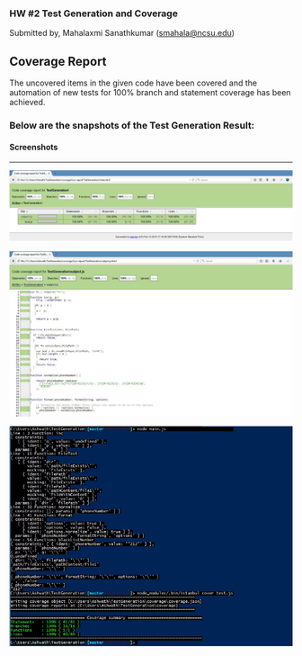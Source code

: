 ### HW #2 Test Generation and Coverage      

Submitted by, Mahalaxmi Sanathkumar (smahala@ncsu.edu)   


Coverage Report
-----------------------------
The uncovered items in the given code have been covered and the automation of new tests for 100% branch and statement coverage has been achieved.    


### Below are the snapshots of the Test Generation Result:   


#### Screenshots
---------------------------------------------------------       
![Alt text][id1]    

![Alt text][id2]     

![Alt text][id3]     


[id1]:https://github.com/mahasanath/TestGeneration/blob/master/codecoverage_testgen.JPG
[id2]:https://github.com/mahasanath/TestGeneration/blob/master/coverage_Subjectjs.JPG
[id3]:https://github.com/mahasanath/TestGeneration/blob/master/coverage_console.JPG
